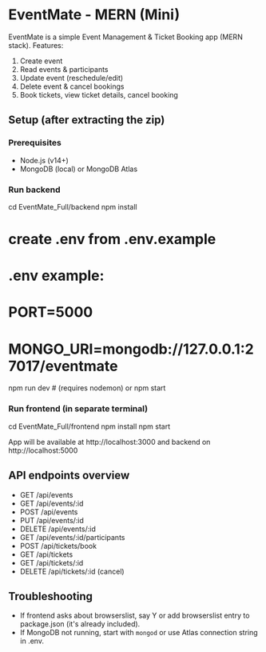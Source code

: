 # EventMate - MERN (Mini)

EventMate is a simple Event Management & Ticket Booking app (MERN stack).
Features:
1. Create event
2. Read events & participants
3. Update event (reschedule/edit)
4. Delete event & cancel bookings
5. Book tickets, view ticket details, cancel booking

## Setup (after extracting the zip)

### Prerequisites
- Node.js (v14+)
- MongoDB (local) or MongoDB Atlas

### Run backend
cd EventMate_Full/backend
npm install
# create .env from .env.example
# .env example:
# PORT=5000
# MONGO_URI=mongodb://127.0.0.1:27017/eventmate
npm run dev   # (requires nodemon) or npm start

### Run frontend (in separate terminal)
cd EventMate_Full/frontend
npm install
npm start

App will be available at http://localhost:3000 and backend on http://localhost:5000

## API endpoints overview
- GET /api/events
- GET /api/events/:id
- POST /api/events
- PUT /api/events/:id
- DELETE /api/events/:id
- GET /api/events/:id/participants
- POST /api/tickets/book
- GET /api/tickets
- GET /api/tickets/:id
- DELETE /api/tickets/:id (cancel)

## Troubleshooting
- If frontend asks about browserslist, say Y or add browserslist entry to package.json (it's already included).
- If MongoDB not running, start with `mongod` or use Atlas connection string in .env.
